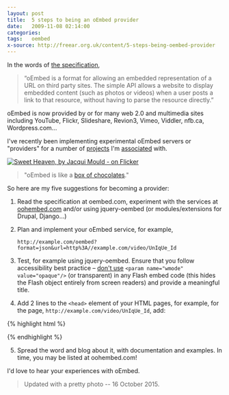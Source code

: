 ```yaml
---
layout: post
title:  5 steps to being an oEmbed provider
date:   2009-11-08 02:14:00
categories:
tags:   oembed
x-source: http://freear.org.uk/content/5-steps-being-oembed-provider
---
```



In the words of [the specification][oembed],

> “oEmbed is a format for allowing an embedded representation of a URL on third party sites.
> The simple API allows a website to display embedded content (such as photos or videos) when
> a user posts a link to that resource, without having to parse the resource directly.”

oEmbed is now provided by or for many web 2.0 and multimedia sites including YouTube, Flickr, Slideshare, Revion3, Vimeo, Viddler, nfb.ca, Wordpress.com...

I've recently been implementing experimental oEmbed servers or "providers" for a number of
[projects][] I'm [associated][] with.


[![Sweet Heaven, by Jacqui Mould - on Flicker][img-2]][flic-2]

> "oEmbed is like a [box of chocolates][box]."


So here are my five suggestions for becoming a provider:

1. Read the specification at oembed.com, experiment with the services at [oohembed.com][]
and/or using jquery-oembed (or modules/extensions for Drupal, Django...)

2. Plan and implement your oEmbed service, for example,

    ```
    http://example.com/oembed?format=json&url=http%3A//example.com/video/UnIqUe_Id
    ```

3. Test, for example using jquery-oembed. Ensure that you follow accessibility best
practice – [don't use][] `<param name="wmode" value="opaque"/>` (or transparent)
in any Flash embed code (this hides the Flash object entirely from screen readers) and provide a meaningful title.

4. Add 2 lines to the `<head>` element of your HTML pages, for example, for the page, `http://example.com/video/UnIqUe_Id`, add:

{% highlight html %}
<link rel="alternate" type="application/json+oembed" title="My example"
  href="http://example.com/oembed?format=json&url=http%3A//example.com/video/UnIqUe_Id" />
<link rel="alternate" type="application/xml+oembed" title="My example"
  href="http://example.com/oembed?format=xml&url=http%3A//example.com/video/UnIqUe_Id" />
{% endhighlight %}

5. Spread the word and blog about it, with documentation and examples. In time, you may be listed at oohembed.com!

I'd love to hear your experiences with oEmbed.


> Updated with a pretty photo -- 16 October 2015.


[oembed]: http://oembed.com/
[oohembed.com]: http://oohembed.com/
[jquery-oembed]: http://code.google.com/p/jquery-oembed/
[projects]: http://cohere.open.ac.uk/
[associated]: http://maltwiki.org/#!__BROKEN_LINK__ "Broken link :(."
[box]: https://en.wiktionary.org/wiki/life_is_like_a_box_of_chocolates
    '" Life is like a box of chocolates " on Wiktionary'
[don't use]: /2009/09/07/flash-mode-considered-harmful.html
[was:don't use]: http://freear.org.uk/node/22
[future]: http://jeffreydonenfeld.com/blog/2011/09/using-oembed-for-dynamic-futureproof-embedded-videos-and-photos/

[flic-1]: https://flickr.com/photos/trombone65/14190899015/
    '"132/365 – sweet passion / süße Leidenschaft" – by trombone65 (PhotoArt Laatzen) – Flicker (CC-by-nd)'
[img-1]: https://c2.staticflickr.com/6/5508/14190899015_524ba73a9e_z.jpg
[flic-2]: https://flickr.com/photos/jacqui_newton/7124835767/
    '" Sweet Heaven ", by Jacqui Mould - on Flicker (CC-by-nd)'
[img-2]: https://c2.staticflickr.com/8/7210/7124835767_f99c03eaf9_z.jpg


[End]: end
